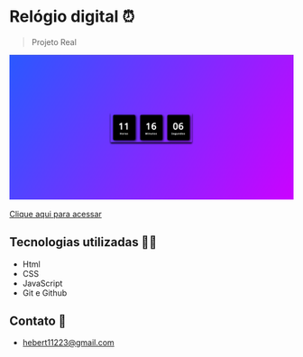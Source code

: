 # Relógio digital ⏰

>Projeto Real

![PREVIEW](/assets/preview.png)

[Clique aqui para acessar](https://herbertribeiro19.github.io/Relógio)

## Tecnologias utilizadas 👨‍💻
- Html
- CSS
- JavaScript
- Git e Github

## Contato 📧
- hebert11223@gmail.com